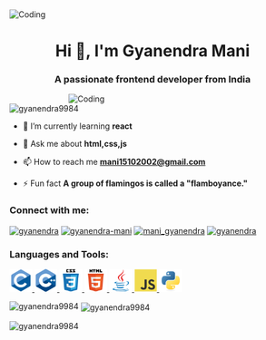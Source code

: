 <img align="center" alt="Coding" width="800" src="https://encrypted-tbn0.gstatic.com/images?q=tbn:ANd9GcRYj-wuZwP084j7zubLlhrojCBXMIn7J6Q75qsOvxBUINO2zFC-sGrSGFyH7KC5HtJ5cw0&usqp=CAU">
<h1 align="center">Hi 👋, I'm Gyanendra Mani</h1>
<h3 align="center">A passionate frontend developer from India</h3>
<img align="right" alt="Coding" width="400" src="https://img.freepik.com/free-vector/male-programmer-working-computer-office-wall-with-hanging-reminder-stickers-developer-creating-new-software-interface-coding-programming-system-administrator-designer-character_575670-1159.jpg">
<p align="left"> <img src="https://komarev.com/ghpvc/?username=gyanendra9984&label=Profile%20views&color=0e75b6&style=flat" alt="gyanendra9984" /> </p>

- 🌱 I’m currently learning **react**

- 💬 Ask me about **html,css,js**

- 📫 How to reach me **mani15102002@gmail.com**

- ⚡ Fun fact **A group of flamingos is called a "flamboyance."**

<h3 align="left">Connect with me:</h3>
<p align="left">
<a href="https://twitter.com/gyanendra" target="blank"><img align="center" src="https://raw.githubusercontent.com/rahuldkjain/github-profile-readme-generator/master/src/images/icons/Social/twitter.svg" alt="gyanendra" height="30" width="40" /></a>
<a href="https://www.linkedin.com/in/gyanendra-mani-446059238/" target="blank"><img align="center" src="https://raw.githubusercontent.com/rahuldkjain/github-profile-readme-generator/master/src/images/icons/Social/linked-in-alt.svg" alt="gyanendra-mani" height="30" width="40" /></a>
<a href="https://instagram.com/mani_gyanendra" target="blank"><img align="center" src="https://raw.githubusercontent.com/rahuldkjain/github-profile-readme-generator/master/src/images/icons/Social/instagram.svg" alt="mani_gyanendra" height="30" width="40" /></a>
<a href="https://www.youtube.com/c/gyanendra" target="blank"><img align="center" src="https://raw.githubusercontent.com/rahuldkjain/github-profile-readme-generator/master/src/images/icons/Social/youtube.svg" alt="gyanendra" height="30" width="40" /></a>
</p>

<h3 align="left">Languages and Tools:</h3>
<p align="left"> <a href="https://www.cprogramming.com/" target="_blank" rel="noreferrer"> <img src="https://raw.githubusercontent.com/devicons/devicon/master/icons/c/c-original.svg" alt="c" width="40" height="40"/> </a> <a href="https://www.w3schools.com/cpp/" target="_blank" rel="noreferrer"> <img src="https://raw.githubusercontent.com/devicons/devicon/master/icons/cplusplus/cplusplus-original.svg" alt="cplusplus" width="40" height="40"/> </a> <a href="https://www.w3schools.com/css/" target="_blank" rel="noreferrer"> <img src="https://raw.githubusercontent.com/devicons/devicon/master/icons/css3/css3-original-wordmark.svg" alt="css3" width="40" height="40"/> </a> <a href="https://www.w3.org/html/" target="_blank" rel="noreferrer"> <img src="https://raw.githubusercontent.com/devicons/devicon/master/icons/html5/html5-original-wordmark.svg" alt="html5" width="40" height="40"/> </a> <a href="https://www.java.com" target="_blank" rel="noreferrer"> <img src="https://raw.githubusercontent.com/devicons/devicon/master/icons/java/java-original.svg" alt="java" width="40" height="40"/> </a> <a href="https://developer.mozilla.org/en-US/docs/Web/JavaScript" target="_blank" rel="noreferrer"> <img src="https://raw.githubusercontent.com/devicons/devicon/master/icons/javascript/javascript-original.svg" alt="javascript" width="40" height="40"/> </a> <a href="https://www.python.org" target="_blank" rel="noreferrer"> <img src="https://raw.githubusercontent.com/devicons/devicon/master/icons/python/python-original.svg" alt="python" width="40" height="40"/> </a> </p>

<p><img align="left" src="https://github-readme-stats.vercel.app/api/top-langs?username=gyanendra9984&show_icons=true&locale=en&layout=compact" alt="gyanendra9984" /></p>

<p>&nbsp;<img align="center" src="https://github-readme-stats.vercel.app/api?username=gyanendra9984&show_icons=true&locale=en" alt="gyanendra9984" /></p>

<p><img align="center" src="https://github-readme-streak-stats.herokuapp.com/?user=gyanendra9984&" alt="gyanendra9984" /></p>
